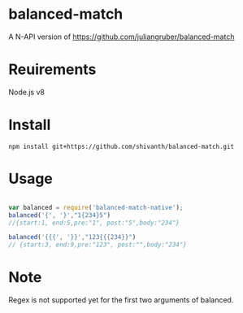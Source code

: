 # balanced-match
A N-API version of https://github.com/juliangruber/balanced-match

# Reuirements
Node.js v8 

# Install
```
npm install git+https://github.com/shivanth/balanced-match.git
```
# Usage

```javascript

var balanced = require('balanced-match-native');
balanced('{', '}',"1{234}5")
//{start:1, end:5,pre:"1", post:"5",body:"234"}

balanced('{{{', '}}',"123{{{234}}")
// {start:3, end:9,pre:"123", post:"",body:"234"}

```
# Note
Regex is not supported yet for the first two arguments of balanced.
